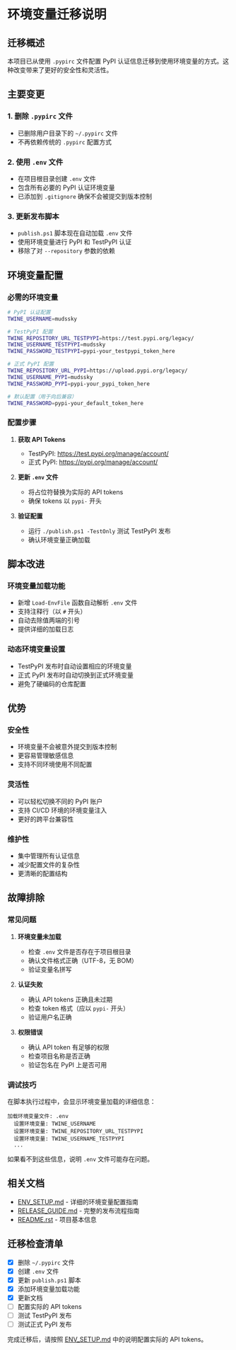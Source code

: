# 环境变量迁移说明

## 迁移概述

本项目已从使用 `.pypirc` 文件配置 PyPI 认证信息迁移到使用环境变量的方式。这种改变带来了更好的安全性和灵活性。

## 主要变更

### 1. 删除 `.pypirc` 文件
- 已删除用户目录下的 `~/.pypirc` 文件
- 不再依赖传统的 `.pypirc` 配置方式

### 2. 使用 `.env` 文件
- 在项目根目录创建 `.env` 文件
- 包含所有必要的 PyPI 认证环境变量
- 已添加到 `.gitignore` 确保不会被提交到版本控制

### 3. 更新发布脚本
- `publish.ps1` 脚本现在自动加载 `.env` 文件
- 使用环境变量进行 PyPI 和 TestPyPI 认证
- 移除了对 `--repository` 参数的依赖

## 环境变量配置

### 必需的环境变量

```bash
# PyPI 认证配置
TWINE_USERNAME=mudssky

# TestPyPI 配置
TWINE_REPOSITORY_URL_TESTPYPI=https://test.pypi.org/legacy/
TWINE_USERNAME_TESTPYPI=mudssky
TWINE_PASSWORD_TESTPYPI=pypi-your_testpypi_token_here

# 正式 PyPI 配置
TWINE_REPOSITORY_URL_PYPI=https://upload.pypi.org/legacy/
TWINE_USERNAME_PYPI=mudssky
TWINE_PASSWORD_PYPI=pypi-your_pypi_token_here

# 默认配置（用于向后兼容）
TWINE_PASSWORD=pypi-your_default_token_here
```

### 配置步骤

1. **获取 API Tokens**
   - TestPyPI: https://test.pypi.org/manage/account/
   - 正式 PyPI: https://pypi.org/manage/account/

2. **更新 `.env` 文件**
   - 将占位符替换为实际的 API tokens
   - 确保 tokens 以 `pypi-` 开头

3. **验证配置**
   - 运行 `./publish.ps1 -TestOnly` 测试 TestPyPI 发布
   - 确认环境变量正确加载

## 脚本改进

### 环境变量加载功能
- 新增 `Load-EnvFile` 函数自动解析 `.env` 文件
- 支持注释行（以 `#` 开头）
- 自动去除值两端的引号
- 提供详细的加载日志

### 动态环境变量设置
- TestPyPI 发布时自动设置相应的环境变量
- 正式 PyPI 发布时自动切换到正式环境变量
- 避免了硬编码的仓库配置

## 优势

### 安全性
- 环境变量不会被意外提交到版本控制
- 更容易管理敏感信息
- 支持不同环境使用不同配置

### 灵活性
- 可以轻松切换不同的 PyPI 账户
- 支持 CI/CD 环境的环境变量注入
- 更好的跨平台兼容性

### 维护性
- 集中管理所有认证信息
- 减少配置文件的复杂性
- 更清晰的配置结构

## 故障排除

### 常见问题

1. **环境变量未加载**
   - 检查 `.env` 文件是否存在于项目根目录
   - 确认文件格式正确（UTF-8，无 BOM）
   - 验证变量名拼写

2. **认证失败**
   - 确认 API tokens 正确且未过期
   - 检查 token 格式（应以 `pypi-` 开头）
   - 验证用户名正确

3. **权限错误**
   - 确认 API token 有足够的权限
   - 检查项目名称是否正确
   - 验证包名在 PyPI 上是否可用

### 调试技巧

在脚本执行过程中，会显示环境变量加载的详细信息：

```
加载环境变量文件: .env
  设置环境变量: TWINE_USERNAME
  设置环境变量: TWINE_REPOSITORY_URL_TESTPYPI
  设置环境变量: TWINE_USERNAME_TESTPYPI
  ...
```

如果看不到这些信息，说明 `.env` 文件可能存在问题。

## 相关文档

- [ENV_SETUP.md](ENV_SETUP.md) - 详细的环境变量配置指南
- [RELEASE_GUIDE.md](RELEASE_GUIDE.md) - 完整的发布流程指南
- [README.rst](README.rst) - 项目基本信息

## 迁移检查清单

- [x] 删除 `~/.pypirc` 文件
- [x] 创建 `.env` 文件
- [x] 更新 `publish.ps1` 脚本
- [x] 添加环境变量加载功能
- [x] 更新文档
- [ ] 配置实际的 API tokens
- [ ] 测试 TestPyPI 发布
- [ ] 测试正式 PyPI 发布

完成迁移后，请按照 [ENV_SETUP.md](ENV_SETUP.md) 中的说明配置实际的 API tokens。